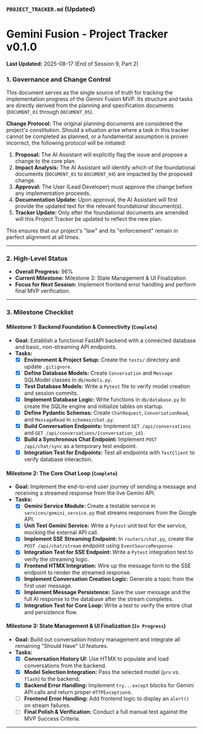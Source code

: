 ### **`PROJECT_TRACKER.md` (Updated)**

# Gemini Fusion - Project Tracker v0.1.0

**Last Updated:** 2025-08-17 (End of Session 9, Part 2)

### **1. Governance and Change Control**

This document serves as the single source of truth for tracking the implementation progress of the Gemini Fusion MVP. Its structure and tasks are directly derived from the planning and specification documents (`DOCUMENT_01` through `DOCUMENT_05`).

**Change Protocol:** The original planning documents are considered the project's constitution. Should a situation arise where a task in this tracker cannot be completed as planned, or a fundamental assumption is proven incorrect, the following protocol will be initiated:

1.  **Proposal:** The AI Assistant will explicitly flag the issue and propose a change to the core plan.
2.  **Impact Analysis:** The AI Assistant will identify which of the foundational documents (`DOCUMENT_01` to `DOCUMENT_04`) are impacted by the proposed change.
3.  **Approval:** The User (Lead Developer) must approve the change before any implementation proceeds.
4.  **Documentation Update:** Upon approval, the AI Assistant will first provide the updated text for the relevant foundational document(s).
5.  **Tracker Update:** Only after the foundational documents are amended will this Project Tracker be updated to reflect the new plan.

This ensures that our project's "law" and its "enforcement" remain in perfect alignment at all times.

---

### **2. High-Level Status**

- **Overall Progress:** 96%
- **Current Milestone:** Milestone 3: State Management & UI Finalization
- **Focus for Next Session:** Implement frontend error handling and perform final MVP verification.

---

### **3. Milestone Checklist**

#### **Milestone 1: Backend Foundation & Connectivity (`Complete`)**

- **Goal:** Establish a functional FastAPI backend with a connected database and basic, non-streaming API endpoints.
- **Tasks:**
  - [x] **Environment & Project Setup:** Create the `tests/` directory and update `.gitignore`.
  - [x] **Define Database Models:** Create `Conversation` and `Message` SQLModel classes in `db/models.py`.
  - [x] **Test Database Models:** Write a `Pytest` file to verify model creation and session commits.
  - [x] **Implement Database Logic:** Write functions in `db/database.py` to create the SQLite engine and initialize tables on startup.
  - [x] **Define Pydantic Schemas:** Create `ChatRequest`, `ConversationRead`, and `MessageRead` in `schemas/chat.py`.
  - [x] **Build Conversation Endpoints:** Implement `GET /api/conversations` and `GET /api/conversations/{conversation_id}`.
  - [x] **Build a Synchronous Chat Endpoint:** Implement `POST /api/chat/sync` as a temporary test endpoint.
  - [x] **Integration Test for Endpoints:** Test all endpoints with `TestClient` to verify database interaction.

#### **Milestone 2: The Core Chat Loop (`Complete`)**

- **Goal:** Implement the end-to-end user journey of sending a message and receiving a streamed response from the live Gemini API.
- **Tasks:**
  - [x] **Gemini Service Module:** Create a testable service in `services/gemini_service.py` that streams responses from the Google API.
  - [x] **Unit Test Gemini Service:** Write a `Pytest` unit test for the service, mocking the external API call.
  - [x] **Implement SSE Streaming Endpoint:** In `routers/chat.py`, create the `POST /api/chat/stream` endpoint using `EventSourceResponse`.
  - [x] **Integration Test for SSE Endpoint:** Write a `Pytest` integration test to verify the streaming logic.
  - [x] **Frontend HTMX Integration:** Wire up the message form to the SSE endpoint to render the streamed response.
  - [x] **Implement Conversation Creation Logic:** Generate a topic from the first user message.
  - [x] **Implement Message Persistence:** Save the user message and the full AI response to the database after the stream completes.
  - [x] **Integration Test for Core Loop:** Write a test to verify the entire chat and persistence flow.

#### **Milestone 3: State Management & UI Finalization (`In Progress`)**

- **Goal:** Build out conversation history management and integrate all remaining "Should Have" UI features.
- **Tasks:**
  - [x] **Conversation History UI:** Use HTMX to populate and load conversations from the backend.
  - [x] **Model Selection Integration:** Pass the selected model (`pro` vs. `flash`) to the backend.
  - [x] **Backend Error Handling:** Implement `try...except` blocks for Gemini API calls and return proper `HTTPException`s.
  - [ ] **Frontend Error Handling:** Add frontend logic to display an `alert()` on stream failures.
  - [ ] **Final Polish & Verification:** Conduct a full manual test against the MVP Success Criteria.

---
